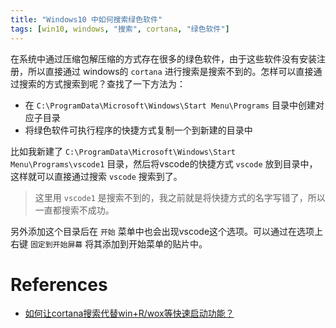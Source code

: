 ```yaml
---
title: "Windows10 中如何搜索绿色软件"
tags: [win10, windows, "搜索", cortana, "绿色软件"]
---
```


在系统中通过压缩包解压缩的方式存在很多的绿色软件，由于这些软件没有安装注册，所以直接通过 windows的 `cortana` 进行搜索是搜索不到的。怎样可以直接通过搜索的方式搜索到呢？查找了一下方法为：

- 在 `C:\ProgramData\Microsoft\Windows\Start Menu\Programs` 目录中创建对应子目录
- 将绿色软件可执行程序的快捷方式复制一个到新建的目录中

比如我新建了 `C:\ProgramData\Microsoft\Windows\Start Menu\Programs\vscode1` 目录，然后将vscode的快捷方式 `vscode` 放到目录中，这样就可以直接通过搜索 `vscode` 搜索到了。

> 这里用 `vscode1` 是搜索不到的，我之前就是将快捷方式的名字写错了，所以一直都搜索不成功。

另外添加这个目录后在 `开始` 菜单中也会出现vscode这个选项。可以通过在选项上右键 `固定到开始屏幕` 将其添加到开始菜单的贴片中。

# References

- [如何让cortana搜索代替win+R/wox等快速启动功能？](https://meta.appinn.net/t/cortana-win-r-wox/1484/9)
